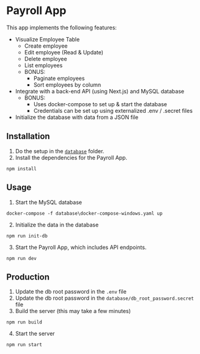 # Payroll App
This app implements the following features:
- Visualize Employee Table
  - Create employee
  - Edit employee (Read & Update)
  - Delete employee
  - List employees
  - BONUS: 
    - Paginate employees
    - Sort employees by column
- Integrate with a back-end API (using Next.js) and MySQL database
  - BONUS:
    - Uses docker-compose to set up & start the database
    - Credentials can be set up using externalized .env / .secret files
- Initialize the database with data from a JSON file

## Installation
1. Do the setup in the [`database`](./database/) folder.
2. Install the dependencies for the Payroll App.
```
npm install
```

## Usage
1. Start the MySQL database
```
docker-compose -f database\docker-compose-windows.yaml up
```

2. Initialize the data in the database
```
npm run init-db
```

3. Start the Payroll App, which includes API endpoints.
```
npm run dev
```

## Production 
1. Update the db root password in the `.env` file
2. Update the db root password in the `database/db_root_password.secret` file
3. Build the server (this may take a few minutes)
```
npm run build
```
4. Start the server
```
npm run start
```